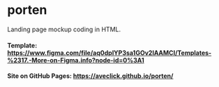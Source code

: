 # porten
Landing page mockup coding in HTML.

#### Template: https://www.figma.com/file/aq0dpIYP3sa1GOv2lAAMCI/Templates-%2317.-More-on-Figma.info?node-id=0%3A1

#### Site on GitHub Pages: https://aveclick.github.io/porten/
